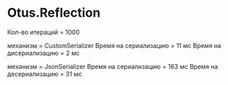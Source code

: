# Otus.Reflection
Кол-во итераций = 1000

механизм = CustomSerializer
Время на сериализацию = 11 мс
Время на дисериализацию = 2 мс

механизм = JsonSerializer
Время на сериализацию = 163 мс
Время на десериализацию = 31 мс
